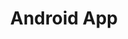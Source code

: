 ---
title: "Android App"
layout: category
permalink: /categories/android-app/
author_profile: true
taxonomy: Android App
sidebar:
  nav: "categories"
---